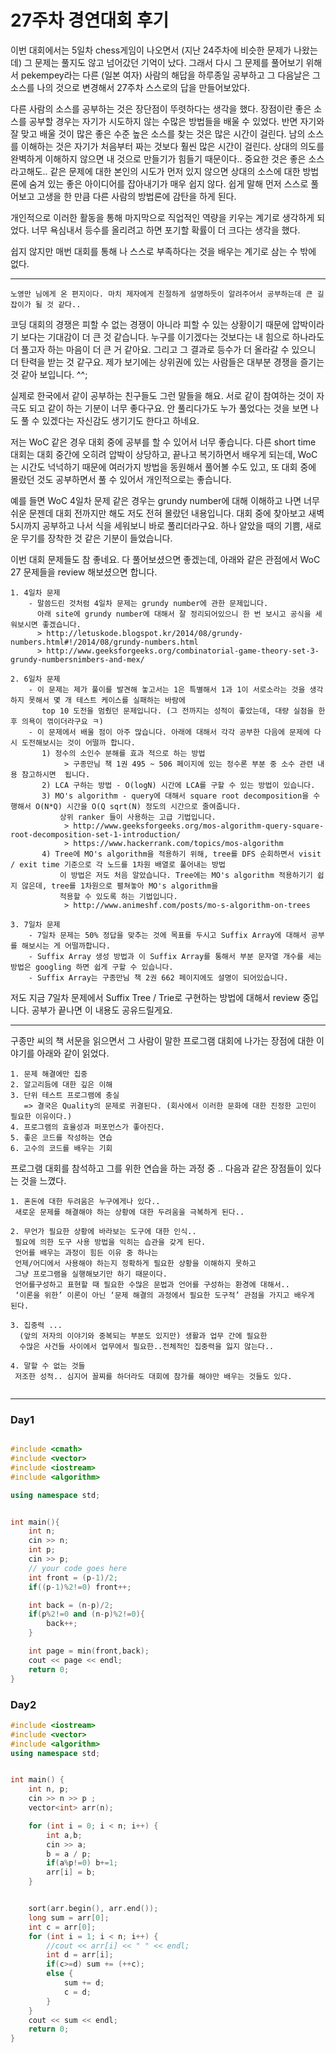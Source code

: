 # 27주차 경연대회 후기

이번 대회에서는 5일차 chess게임이 나오면서 (지난 24주차에 비슷한 문제가 나왔는데) 그 문제는 풀지도 않고 넘어갔던 기억이 났다. 그래서 다시 그 문제를 풀어보기 위해서  pekempey라는 다른 (일본 여자) 사람의 해답을 하루종일 공부하고 그 다음날은 그 소스를 나의 것으로 변경해서 27주차 스스로의 답을 만들어보았다.

다른 사람의 소스를 공부하는 것은 장단점이 뚜렷하다는 생각을 했다.
장점이란 좋은 소스를 공부할 경우는 자기가 시도하지 않는 수많은 방법들을 배울 수 있었다. 반면 자기와 잘 맞고 배울 것이 많은 좋은 수준 높은 소스를 찾는 것은 많은 시간이 걸린다. 남의 소스를 이해하는 것은 자기가 처음부터 짜는 것보다 훨씬 많은 시간이 걸린다. 상대의 의도를 완벽하게 이해하지 않으면 내 것으로 만들기가 힘들기 때문이다.. 중요한 것은 좋은 소스라고해도.. 같은 문제에 대한 본인의 시도가 먼저 있지 않으면 상대의 소스에 대한 방법론에 숨겨 있는 좋은 아이디어를 잡아내기가 매우 쉽지 않다. 쉽게 말해 먼저 스스로 풀어보고 고생을 한 만큼 다른 사람의 방법론에 감탄을 하게 된다.

개인적으로 이러한 활동을 통해 마지막으로 직업적인 역량을 키우는 계기로 생각하게 되었다. 
너무 욕심내서 등수를 올리려고 하면 포기할 확률이 더 크다는 생각을 했다.

쉽지 않지만 매번 대회를 통해 나 스스로 부족하다는 것을 배우는 계기로 삼는 수 밖에 없다.

---
 `노영만 님에게 온 편지이다. 마치 제자에게 친절하게 설명하듯이 알려주어서 공부하는데 큰 길잡이가 될 것 같다..`

코딩 대회의 경쟁은 피할 수 없는 경쟁이 아니라 피할 수 있는 상황이기 때문에 압박이라기 보다는 기대감이 더 큰 것 같습니다.
누구를 이기겠다는 것보다는 내 힘으로 하나라도 더 풀고자 하는 마음이 더 큰 거 같아요.
그리고 그 결과로 등수가 더 올라갈 수 있으니 더 탄력을 받는 것 같구요.
제가 보기에는 상위권에 있는 사람들은 대부분 경쟁을 즐기는 것 같아 보입니다. ^^;

실제로 한국에서 같이 공부하는 친구들도 그런 말들을 해요. 서로 같이 참여하는 것이 자극도 되고 같이 하는 기분이 너무 좋다구요.
안 풀리다가도 누가 풀었다는 것을 보면 나도 풀 수 있겠다는 자신감도 생기기도 한다고 하네요.

저는 WoC 같은 경우 대회 중에 공부를 할 수 있어서 너무 좋습니다.
다른 short time 대회는 대회 중간에 오히려 압박이 상당하고, 끝나고 복기하면서 배우게 되는데,
WoC는 시간도 넉넉하기 때문에 여러가지 방법을 동원해서 풀어볼 수도 있고, 또 대회 중에 몰랐던 것도 공부하면서 풀 수 있어서 개인적으로는 좋습니다.

예를 들면 WoC 4일차 문제 같은 경우는 grundy number에 대해 이해하고 나면 너무 쉬운 문젠데
대회 전까지만 해도 저도 전혀 몰랐던 내용입니다.
대회 중에 찾아보고 새벽 5시까지 공부하고 나서 식을 세워보니 바로 풀리더라구요.
하나 알았을 때의 기쁨, 새로운 무기를 장착한 것 같은 기분이 들었습니다.

이번 대회 문제들도 참 좋네요.
다 풀어보셨으면 좋겠는데, 아래와 같은 관점에서 WoC 27 문제들을 review 해보셨으면 합니다.

    1. 4일차 문제
        - 말씀드린 것처럼 4일차 문제는 grundy number에 관한 문제입니다.
          아래 site에 grundy number에 대해서 잘 정리되어있으니 한 번 보시고 공식을 세워보시면 좋겠습니다.
          > http://letuskode.blogspot.kr/2014/08/grundy-numbers.html#!/2014/08/grundy-numbers.html
          > http://www.geeksforgeeks.org/combinatorial-game-theory-set-3-grundy-numbersnimbers-and-mex/

    2. 6일차 문제
        - 이 문제는 제가 풀이를 발견해 놓고서는 1은 특별해서 1과 1이 서로소라는 것을 생각하지 못해서 몇 개 테스트 케이스를 실패하는 바람에
           top 10 도전을 멈췄던 문제입니다. (그 전까지는 성적이 좋았는데, 대량 실점을 한 후 의욕이 꺾이더라구요 ㅋ)
        - 이 문제에서 배울 점이 아주 많습니다. 아래에 대해서 각각 공부한 다음에 문제에 다시 도전해보시는 것이 어떨까 합니다.
           1) 정수의 소인수 분해를 효과 적으로 하는 방법
                > 구종만님 책 1권 495 ~ 506 페이지에 있는 정수론 부분 중 소수 관련 내용 참고하시면  됩니다.
           2) LCA 구하는 방법 - O(logN) 시간에 LCA를 구할 수 있는 방법이 있습니다.
           3) MO's algorithm - query에 대해서 square root decomposition을 수행해서 O(N*Q) 시간을 O(Q sqrt(N) 정도의 시간으로 줄여줍니다.
               상위 ranker 들이 사용하는 고급 기법입니다.
                > http://www.geeksforgeeks.org/mos-algorithm-query-square-root-decomposition-set-1-introduction/
                > https://www.hackerrank.com/topics/mos-algorithm
           4) Tree에 MO's algorithm을 적용하기 위해, tree를 DFS 순회하면서 visit / exit time 기준으로 각 노드를 1차원 배열로 풀어내는 방법
               이 방법은 저도 처음 알았습니다. Tree에는 MO's algorithm 적용하기기 쉽지 않은데, tree를 1차원으로 펼쳐놓아 MO's algorithm을
               적용할 수 있도록 하는 기법입니다.
                > http://www.animeshf.com/posts/mo-s-algorithm-on-trees

    3. 7일차 문제
        - 7일차 문제는 50% 정답을 맞추는 것에 목표를 두시고 Suffix Array에 대해서 공부를 해보시는 게 어떨까합니다.
        - Suffix Array 생성 방법과 이 Suffix Array를 통해서 부분 문자열 개수를 세는 방법은 googling 하면 쉽게 구할 수 있습니다.
        - Suffix Array는 구종만님 책 2권 662 페이지에도 설명이 되어있습니다.

저도 지금 7일차 문제에서 Suffix Tree / Trie로 구현하는 방법에 대해서 review 중입니다.
공부가 끝나면 이 내용도 공유드릴게요.

---

구종만 씨의 책 서문을 읽으면서 그 사람이 말한 프로그램 대회에 나가는 장점에 대한 이야기를 아래와 같이 읽었다. 

```
1. 문제 해결에만 집중
2. 알고리듬에 대한 깊은 이해
3. 단위 테스트 프로그램에 충실 
   => 결국은 Quality의 문제로 귀결된다. (회사에서 이러한 문화에 대한 진정한 고민이 필요한 이유이다.)
4. 프로그램의 효율성과 퍼포먼스가 좋아진다.
5. 좋은 코드를 작성하는 연습
6. 고수의 코드를 배우는 기회
```

프로그램 대회를 참석하고 그를 위한 연습을 하는 과정 중 .. 다음과 같은 장점들이 있다는 것을 느꼈다. 

```
1. 혼돈에 대한 두려움은 누구에게나 있다..
 새로운 문제를 해결해야 하는 상황에 대한 두려움을 극복하게 된다..

2. 무언가 필요한 상황에 바라보는 도구에 대한 인식..
 필요에 의한 도구 사용 방법을 익히는 습관을 갖게 된다. 
 언어를 배우는 과정이 힘든 이유 중 하나는 
 언제/어디에서 사용해야 하는지 정확하게 필요한 상황을 이해하지 못하고 
 그냥 프로그램을 실행해보기만 하기 때문이다. 
 언어를구성하고 표현할 때 필요한 수많은 문법과 언어를 구성하는 환경에 대해서..  
 ‘이론을 위한’ 이론이 아닌 ‘문제 해결의 과정에서 필요한 도구적’ 관점을 가지고 배우게 된다.
 
3. 집중력 ...
  (앞의 저자의 이야기와 중복되는 부분도 있지만) 생활과 업무 간에 필요한 
  수많은 사건들 사이에서 업무에서 필요한..전체적인 집중력을 잃지 않는다..
  
4. 말할 수 없는 것들
 저조한 성적.. 심지어 꼴찌를 하더라도 대회에 참가를 해야만 배우는 것들도 있다.
	
```



---
### Day1
```cpp

#include <cmath>
#include <vector>
#include <iostream>
#include <algorithm>

using namespace std;


int main(){
    int n;
    cin >> n;
    int p;
    cin >> p;
    // your code goes here
    int front = (p-1)/2;
    if((p-1)%2!=0) front++;

    int back = (n-p)/2;
    if(p%2!=0 and (n-p)%2!=0){
        back++;
    }

    int page = min(front,back);
    cout << page << endl;
    return 0;
}

```

### Day2

```cpp
#include <iostream>
#include <vector>
#include <algorithm>
using namespace std;


int main() {
	int n, p;
	cin >> n >> p ;
	vector<int> arr(n);

	for (int i = 0; i < n; i++) {
		int a,b;
		cin >> a;
		b = a / p;
		if(a%p!=0) b+=1;
		arr[i] = b;
	}


	sort(arr.begin(), arr.end());
	long sum = arr[0];
	int c = arr[0];
	for (int i = 1; i < n; i++) {
		//cout << arr[i] << " " << endl;
		int d = arr[i];
		if(c>=d) sum += (++c);
		else {
			sum += d;
			c = d;
		}
	}
	cout << sum << endl;
	return 0;
}


```
